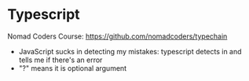 # Typescript
Nomad Coders Course: https://github.com/nomadcoders/typechain



- JavaScript sucks in detecting my mistakes: typescript detects in and tells me if there's an error
- "<argument>?" means it is optional argument

